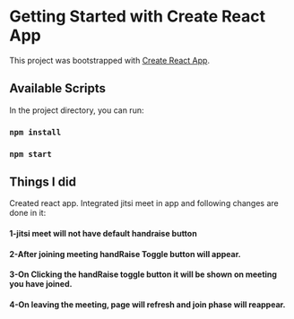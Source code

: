 # Getting Started with Create React App

This project was bootstrapped with [Create React App](https://github.com/facebook/create-react-app).

## Available Scripts

In the project directory, you can run:

### `npm install`
### `npm start`

## Things I did

Created react app.
Integrated jitsi meet in app and following changes are done in it:
  #### 1-jitsi meet will not have default handraise button
  #### 2-After joining meeting handRaise Toggle button will appear.
  #### 3-On Clicking the handRaise toggle button it will be shown on meeting you have joined.
  #### 4-On leaving the meeting, page will refresh and join phase will reappear.


